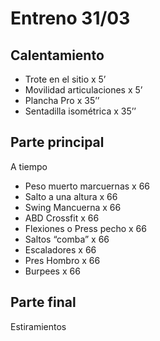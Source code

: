 # Entreno 31/03

## Calentamiento

- Trote en el sitio x 5’
- Movilidad articulaciones x 5’
- Plancha Pro x 35’’
- Sentadilla isométrica x 35’’

## Parte principal

A tiempo

- Peso muerto marcuernas x 66
- Salto a una altura x 66
- Swing Mancuerna x 66
- ABD Crossfit  x 66
- Flexiones o Press pecho x 66
- Saltos “comba” x 66
- Escaladores x 66
- Pres Hombro x 66
- Burpees  x 66

## Parte final

Estiramientos
